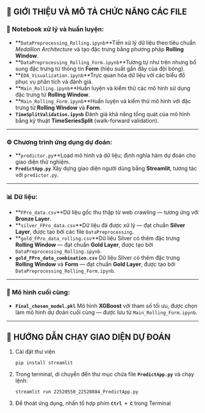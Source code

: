 ## 📌 GIỚI THIỆU VÀ MÔ TẢ CHỨC NĂNG CÁC FILE

### 📁 Notebook xử lý và huấn luyện:

- **`DataPreprocessing_Rolling.ipynb`**Tiền xử lý dữ liệu theo tiêu chuẩn *Medallion Architecture* và tạo đặc trưng bằng phương pháp **Rolling Window**.
- **`DataPreprocessing_Rolling_Form.ipynb`**Tương tự như trên nhưng bổ sung đặc trưng từ thông tin **Form** (hiệu suất gần đây của đội bóng).
- **`EDA_Visualization.ipynb`**Trực quan hóa dữ liệu với các biểu đồ phục vụ phân tích và đánh giá.
- **`Main_Rolling.ipynb`**Huấn luyện và kiểm thử các mô hình sử dụng đặc trưng từ **Rolling Window**.
- **`Main_Rolling_Form.ipynb`**Huấn luyện và kiểm thử mô hình với đặc trưng từ **Rolling Window** và **Form**.
- **`TimeSplitValidation.ipynb`**
  Đánh giá khả năng tổng quát của mô hình bằng kỹ thuật **TimeSeriesSplit** (walk-forward validation).

---

### ⚙️ Chương trình ứng dụng dự đoán:

- **`predictor.py`**Load mô hình và dữ liệu; định nghĩa hàm dự đoán cho giao diện thử nghiệm.
- **`PredictApp.py`**
  Xây dựng giao diện người dùng bằng **Streamlit**, tương tác với `predictor.py`.

---

### 📊 Dữ liệu:

- **`FPro_data.csv`**Dữ liệu gốc thu thập từ web crawling — tương ứng với **Bronze Layer**.
- **`silver_FPro_data.csv`**Dữ liệu đã được xử lý — đạt chuẩn **Silver Layer**, được tạo bởi các file `DataPreprocessing`.
- **`gold_FPro_data_rolling.csv`**Dữ liệu Silver có thêm đặc trưng **Rolling Window** — đạt chuẩn **Gold Layer**, được tạo bởi `DataPreprocessing_Rolling.ipynb`.
- **`gold_FPro_data_combination.csv`**
  Dữ liệu Silver có thêm đặc trưng **Rolling Window** và **Form** — đạt chuẩn **Gold Layer**, được tạo bởi `DataPreprocessing_Rolling_Form.ipynb`.

---

### 🤖 Mô hình cuối cùng:

- **`Final_chosen_model.pkl`**
  Mô hình **XGBoost** với tham số tối ưu, được chọn làm mô hình dự đoán cuối cùng — được lưu từ `Main_Rolling_Form.ipynb`.

---

## 🚀 HƯỚNG DẪN CHẠY GIAO DIỆN DỰ ĐOÁN

1. Cài đặt thư viện
   ```
   pip install streamlit
   ```
2. Trong terminal, di chuyển đến thư mục chứa file **`PredictApp.py`** và chạy lệnh:
   ```
   streamlit run 22520550_22520884_PredictApp.py
   ```
3. Để thoát ứng dụng, nhấn tổ hợp phím **`Ctrl + C`** trong Terminal
